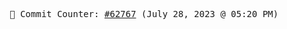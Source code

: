 <p align="center">
    <samp>
        📮 Commit Counter: <a href="https://github.com/Javascript-void0/Javascript-void0/commits/main">#62767</a> (July 28, 2023 @ 05:20 PM)
    </samp>
</p>